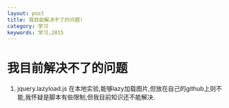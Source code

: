 ```yaml
---
layout: post
title: 我目前解决不了的问题!
category: 学习
keywords: 学习,2015
---
```


# 我目前解决不了的问题

1. jquery.lazyload.js
在本地实验,能够lazy加载图片,但放在自己的github上则不能,我怀疑是脚本有些限制,但我目前知识还不能解决.
